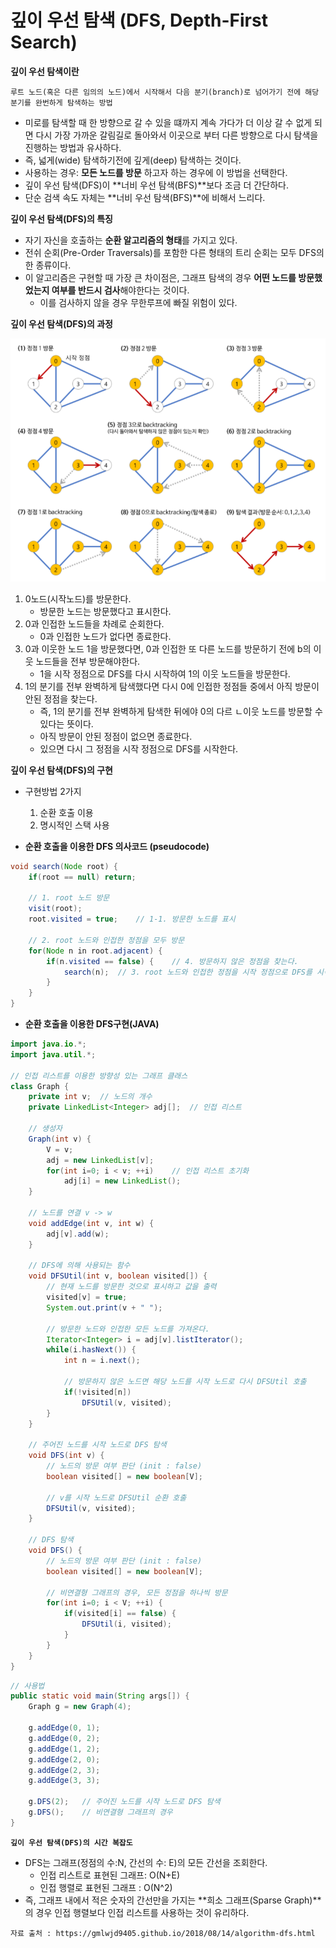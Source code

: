 # 깊이 우선 탐색 (DFS, Depth-First Search)

**깊이 우선 탐색이란**

`루트 노드(혹은 다른 임의의 노드)에서 시작해서 다음 분기(branch)로 넘어가기 전에 해당 분기를 완번하게 탐색하는 방법`

 - 미로를 탐색할 때 한 방향으로 갈 수 있을 떄까지 계속 가다가 더 이상 갈 수 없게 되면 다시 가장 가까운 갈림길로 돌아와서 이곳으로 부터 다른 방향으로 다시 탐색을 진행하는 방법과 유사하다.
 - 즉, 넓게(wide) 탐색하기전에 깊게(deep) 탐색하는 것이다.
 - 사용하는 경우: **모든 노드를 방문** 하고자 하는 경우에 이 방법을 선택한다.
 - 깊이 우선 탐색(DFS)이 **너비 우선 탐색(BFS)**보다 조금 더 간단하다.
 - 단순 검색 속도 자체는 **너비 우선 탐색(BFS)**에 비해서 느리다.

  **깊이 우선 탐색(DFS)의 특징**
 - 자기 자신을 호출하는 **순환 알고리즘의 형태**를 가지고 있다.
 - 전쉬 순회(Pre-Order Traversals)를 포함한 다른 형태의 트리 순회는 모두 DFS의 한 종류이다.
 - 이 알고리즘은 구현할 때 가장 큰 차이점은, 그래프 탐색의 경우 **어떤 노드를 방문했었는지 여부를 반드시 검사**해야한다는 것이다.
    - 이를 검사하지 않을 경우 무한루프에 빠질 위험이 있다.

**깊이 우선 탐색(DFS)의 과정**

![DFS_Process](
    ../img/DFS_Process.PNG)
1. 0노드(시작노드)를 방문한다.
    - 방문한 노드는 방문했다고 표시한다.
2. 0과 인접한 노드들을 차례로 순회한다.
    - 0과 인접한 노드가 없다면 종료한다.
3. 0과 이웃한 노드 1을 방문했다면, 0과 인접한 또 다른 노드를 방문하기 전에 b의 이웃 노드들을 전부 방문해야한다.
    - 1을 시작 정점으로 DFS를 다시 시작하여 1의 이웃 노드들을 방문한다.
4. 1의 분기를 전부 완벽하게 탐색했다면 다시 0에 인접한 정점들 중에서 아직 방문이 안된 정점을 찾는다.
    - 즉, 1의 분기를 전부 완벽하게 탐색한 뒤에야 0의 다르 ㄴ이웃 노드를 방문할 수 있다는 뜻이다.
    - 아직 방문이 안된 정점이 없으면 종료한다.
    - 있으면 다시 그 정점을 시작 정점으로 DFS를 시작한다.

**깊이 우선 탐색(DFS)의 구현**
- 구현방법 2가지
    1. 순환 호출 이용
    2. 명시적인 스택 사용

- **순환 호출을 이용한 DFS 의사코드 (pseudocode)**

```java
void search(Node root) {
    if(root == null) return;

    // 1. root 노드 방문
    visit(root);
    root.visited = true;    // 1-1. 방문한 노드를 표시

    // 2. root 노드와 인접한 정점을 모두 방문
    for(Node n in root.adjacent) {
        if(n.visited == false) {    // 4. 방문하지 않은 정점을 찾는다.
            search(n);  // 3. root 노드와 인접한 정점을 시작 정점으로 DFS를 시작
        }
    }
}
```


- **순환 호출을 이용한 DFS구현(JAVA)**
```java
import java.io.*;
import java.util.*;

// 인접 리스트를 이용한 방향성 있는 그래프 클래스
class Graph {
    private int v;  // 노드의 개수
    private LinkedList<Integer> adj[];  // 인접 리스트

    // 생성자
    Graph(int v) {
        V = v;
        adj = new LinkedList[v];
        for(int i=0; i < v; ++i)    // 인접 리스트 초기화
            adj[i] = new LinkedList();
    }

    // 노드를 연결 v -> w
    void addEdge(int v, int w) {
        adj[v].add(w);
    }

    // DFS에 의해 사용되는 함수
    void DFSUtil(int v, boolean visited[]) {
        // 현재 노드를 방문한 것으로 표시하고 값을 출력
        visited[v] = true;
        System.out.print(v + " ");

        // 방문한 노드와 인접한 모든 노드를 가져온다.
        Iterator<Integer> i = adj[v].listIterator();
        while(i.hasNext()) {
            int n = i.next();

            // 방문하지 않은 노드면 해당 노드를 시작 노드로 다시 DFSUtil 호출
            if(!visited[n])
                DFSUtil(v, visited);
        }
    }

    // 주어진 노드를 시작 노드로 DFS 탐색
    void DFS(int v) {
        // 노드의 방문 여부 판단 (init : false)
        boolean visited[] = new boolean[V];

        // v를 시작 노드로 DFSUtil 순환 호출
        DFSUtil(v, visited);
    }

    // DFS 탐색
    void DFS() {
        // 노드의 방문 여부 판단 (init : false)
        boolean visited[] = new boolean[V];

        // 비연결형 그래프의 경우, 모든 정점을 하나씩 방문
        for(int i=0; i < V; ++i) {
            if(visited[i] == false) {
                DFSUtil(i, visited);
            }
        }
    }
}
```

```java
// 사용법
public static void main(String args[]) {
    Graph g = new Graph(4);

    g.addEdge(0, 1);
    g.addEdge(0, 2);
    g.addEdge(1, 2);
    g.addEdge(2, 0);
    g.addEdge(2, 3);
    g.addEdge(3, 3);

    g.DFS(2);   // 주어진 노드를 시작 노드로 DFS 탐색
    g.DFS();    // 비연결형 그래프의 경우
}
```

**`깊이 우선 탐색(DFS)의 시간 복잡도`**
- DFS는 그래프(정점의 수:N, 간선의 수: E)의 모든 간선을 조회한다.
    - 인접 리스트로 표현된 그래프: O(N+E)
    - 인접 행렬로 표현된 그래프 : O(N^2)
- 즉, 그래프 내에서 적은 숫자의 간선만을 가지는 **희소 그래프(Sparse Graph)**의 경우 인접 행렬보다 인접 리스트를 사용하는 것이 유리하다.



```
자료 출처 : https://gmlwjd9405.github.io/2018/08/14/algorithm-dfs.html
```
